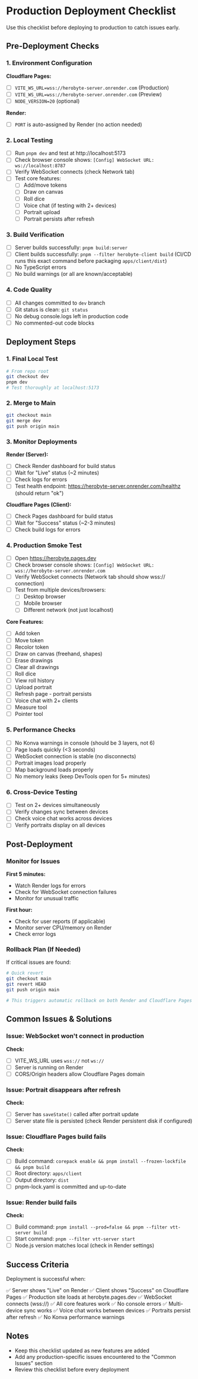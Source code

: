 # Production Deployment Checklist

Use this checklist before deploying to production to catch issues early.

## Pre-Deployment Checks

### 1. Environment Configuration

**Cloudflare Pages:**

- [ ] `VITE_WS_URL=wss://herobyte-server.onrender.com` (Production)
- [ ] `VITE_WS_URL=wss://herobyte-server.onrender.com` (Preview)
- [ ] `NODE_VERSION=20` (optional)

**Render:**

- [ ] `PORT` is auto-assigned by Render (no action needed)

### 2. Local Testing

- [ ] Run `pnpm dev` and test at http://localhost:5173
- [ ] Check browser console shows: `[Config] WebSocket URL: ws://localhost:8787`
- [ ] Verify WebSocket connects (check Network tab)
- [ ] Test core features:
  - [ ] Add/move tokens
  - [ ] Draw on canvas
  - [ ] Roll dice
  - [ ] Voice chat (if testing with 2+ devices)
  - [ ] Portrait upload
  - [ ] Portrait persists after refresh

### 3. Build Verification

- [ ] Server builds successfully: `pnpm build:server`
- [ ] Client builds successfully: `pnpm --filter herobyte-client build` (CI/CD runs this exact command before packaging `apps/client/dist`)
- [ ] No TypeScript errors
- [ ] No build warnings (or all are known/acceptable)

### 4. Code Quality

- [ ] All changes committed to `dev` branch
- [ ] Git status is clean: `git status`
- [ ] No debug console.logs left in production code
- [ ] No commented-out code blocks

## Deployment Steps

### 1. Final Local Test

```bash
# From repo root
git checkout dev
pnpm dev
# Test thoroughly at localhost:5173
```

### 2. Merge to Main

```bash
git checkout main
git merge dev
git push origin main
```

### 3. Monitor Deployments

**Render (Server):**

- [ ] Check Render dashboard for build status
- [ ] Wait for "Live" status (~2 minutes)
- [ ] Check logs for errors
- [ ] Test health endpoint: https://herobyte-server.onrender.com/healthz (should return "ok")

**Cloudflare Pages (Client):**

- [ ] Check Pages dashboard for build status
- [ ] Wait for "Success" status (~2-3 minutes)
- [ ] Check build logs for errors

### 4. Production Smoke Test

- [ ] Open https://herobyte.pages.dev
- [ ] Check browser console shows: `[Config] WebSocket URL: wss://herobyte-server.onrender.com`
- [ ] Verify WebSocket connects (Network tab should show wss:// connection)
- [ ] Test from multiple devices/browsers:
  - [ ] Desktop browser
  - [ ] Mobile browser
  - [ ] Different network (not just localhost)

**Core Features:**

- [ ] Add token
- [ ] Move token
- [ ] Recolor token
- [ ] Draw on canvas (freehand, shapes)
- [ ] Erase drawings
- [ ] Clear all drawings
- [ ] Roll dice
- [ ] View roll history
- [ ] Upload portrait
- [ ] Refresh page - portrait persists
- [ ] Voice chat with 2+ clients
- [ ] Measure tool
- [ ] Pointer tool

### 5. Performance Checks

- [ ] No Konva warnings in console (should be 3 layers, not 6)
- [ ] Page loads quickly (<3 seconds)
- [ ] WebSocket connection is stable (no disconnects)
- [ ] Portrait images load properly
- [ ] Map background loads properly
- [ ] No memory leaks (keep DevTools open for 5+ minutes)

### 6. Cross-Device Testing

- [ ] Test on 2+ devices simultaneously
- [ ] Verify changes sync between devices
- [ ] Check voice chat works across devices
- [ ] Verify portraits display on all devices

## Post-Deployment

### Monitor for Issues

**First 5 minutes:**

- Watch Render logs for errors
- Check for WebSocket connection failures
- Monitor for unusual traffic

**First hour:**

- Check for user reports (if applicable)
- Monitor server CPU/memory on Render
- Check error logs

### Rollback Plan (If Needed)

If critical issues are found:

```bash
# Quick revert
git checkout main
git revert HEAD
git push origin main

# This triggers automatic rollback on both Render and Cloudflare Pages
```

## Common Issues & Solutions

### Issue: WebSocket won't connect in production

**Check:**

- [ ] VITE_WS_URL uses `wss://` not `ws://`
- [ ] Server is running on Render
- [ ] CORS/Origin headers allow Cloudflare Pages domain

### Issue: Portrait disappears after refresh

**Check:**

- [ ] Server has `saveState()` called after portrait update
- [ ] Server state file is persisted (check Render persistent disk if configured)

### Issue: Cloudflare Pages build fails

**Check:**

- [ ] Build command: `corepack enable && pnpm install --frozen-lockfile && pnpm build`
- [ ] Root directory: `apps/client`
- [ ] Output directory: `dist`
- [ ] pnpm-lock.yaml is committed and up-to-date

### Issue: Render build fails

**Check:**

- [ ] Build command: `pnpm install --prod=false && pnpm --filter vtt-server build`
- [ ] Start command: `pnpm --filter vtt-server start`
- [ ] Node.js version matches local (check in Render settings)

## Success Criteria

Deployment is successful when:

✅ Server shows "Live" on Render
✅ Client shows "Success" on Cloudflare Pages
✅ Production site loads at herobyte.pages.dev
✅ WebSocket connects (wss://)
✅ All core features work
✅ No console errors
✅ Multi-device sync works
✅ Voice chat works between devices
✅ Portraits persist after refresh
✅ No Konva performance warnings

## Notes

- Keep this checklist updated as new features are added
- Add any production-specific issues encountered to the "Common Issues" section
- Review this checklist before every deployment
